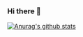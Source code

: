 ### Hi there 👋

<!--
**luxumbra/luxumbra** is a ✨ _special_ ✨ repository because its `README.md` (this file) appears on your GitHub profile.

- 🔭 I’m currently working on... a NextJS based members directory with a PHP backend, playing & contributing to MetaGame with MetaFam, maintaining a couple of WordPress sites.
- 🌱 I’m currently learning ... Web3, blockchain related tech and I'm 18 months into using React.
- 👯 I’m looking to collaborate on ... web3 & blockchain related projects
<!-- 🤔 I’m looking for help with ...
- 💬 Ask me about ...
- 📫 How to reach me: ...
- 😄 Pronouns: ...
- ⚡ Fun fact: ...
-->
[![Anurag's github stats](https://github-readme-stats.vercel.app/api?username=luxumbra)](https://github.com/anuraghazra/github-readme-stats)
